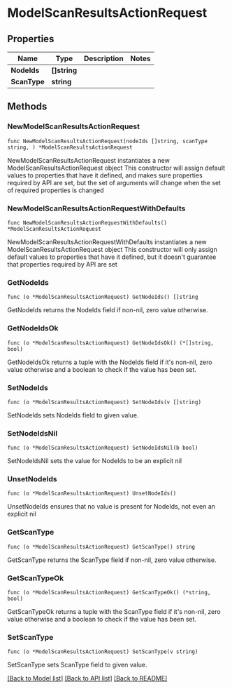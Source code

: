 # ModelScanResultsActionRequest

## Properties

Name | Type | Description | Notes
------------ | ------------- | ------------- | -------------
**NodeIds** | **[]string** |  | 
**ScanType** | **string** |  | 

## Methods

### NewModelScanResultsActionRequest

`func NewModelScanResultsActionRequest(nodeIds []string, scanType string, ) *ModelScanResultsActionRequest`

NewModelScanResultsActionRequest instantiates a new ModelScanResultsActionRequest object
This constructor will assign default values to properties that have it defined,
and makes sure properties required by API are set, but the set of arguments
will change when the set of required properties is changed

### NewModelScanResultsActionRequestWithDefaults

`func NewModelScanResultsActionRequestWithDefaults() *ModelScanResultsActionRequest`

NewModelScanResultsActionRequestWithDefaults instantiates a new ModelScanResultsActionRequest object
This constructor will only assign default values to properties that have it defined,
but it doesn't guarantee that properties required by API are set

### GetNodeIds

`func (o *ModelScanResultsActionRequest) GetNodeIds() []string`

GetNodeIds returns the NodeIds field if non-nil, zero value otherwise.

### GetNodeIdsOk

`func (o *ModelScanResultsActionRequest) GetNodeIdsOk() (*[]string, bool)`

GetNodeIdsOk returns a tuple with the NodeIds field if it's non-nil, zero value otherwise
and a boolean to check if the value has been set.

### SetNodeIds

`func (o *ModelScanResultsActionRequest) SetNodeIds(v []string)`

SetNodeIds sets NodeIds field to given value.


### SetNodeIdsNil

`func (o *ModelScanResultsActionRequest) SetNodeIdsNil(b bool)`

 SetNodeIdsNil sets the value for NodeIds to be an explicit nil

### UnsetNodeIds
`func (o *ModelScanResultsActionRequest) UnsetNodeIds()`

UnsetNodeIds ensures that no value is present for NodeIds, not even an explicit nil
### GetScanType

`func (o *ModelScanResultsActionRequest) GetScanType() string`

GetScanType returns the ScanType field if non-nil, zero value otherwise.

### GetScanTypeOk

`func (o *ModelScanResultsActionRequest) GetScanTypeOk() (*string, bool)`

GetScanTypeOk returns a tuple with the ScanType field if it's non-nil, zero value otherwise
and a boolean to check if the value has been set.

### SetScanType

`func (o *ModelScanResultsActionRequest) SetScanType(v string)`

SetScanType sets ScanType field to given value.



[[Back to Model list]](../README.md#documentation-for-models) [[Back to API list]](../README.md#documentation-for-api-endpoints) [[Back to README]](../README.md)


